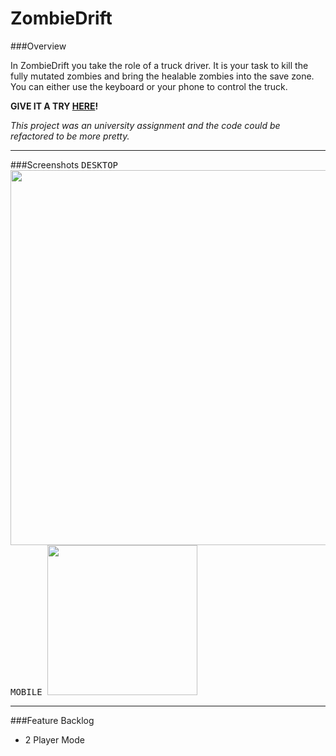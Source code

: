 # ZombieDrift

###Overview

In ZombieDrift you take the role of a truck driver. It is your task to kill the fully mutated zombies and bring the healable zombies into the save zone. You can either use the keyboard or your phone to control the truck.

**GIVE IT A TRY [HERE](http://mobilecomputingwebsite.azurewebsites.net)!**

*This project was an university assignment and the code could be refactored to be more pretty.*

----------

###Screenshots
<kbd width="70%">
DESKTOP
<img src="http://tobias-roeddiger.com/assets/images/MCdesktop.png" width="600px"/>
</kbd>
<kbd width="30%">
MOBILE
<img src="http://tobias-roeddiger.com/assets/images/MCphone.png" width="240px"/>
</kbd>

----------

###Feature Backlog
- 2 Player Mode
